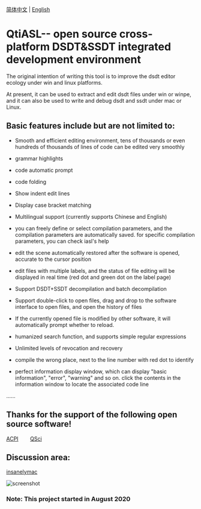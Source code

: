 [简体中文](https://github.com/ic005k/QtiASL/blob/master/READMe-cn.md) | [English](https://github.com/ic005k/QtiASL/blob/master/README.md)

# QtiASL-- open source cross-platform DSDT&SSDT integrated development environment

The original intention of writing this tool is to improve the dsdt editor ecology under win and linux platforms.

At present, it can be used to extract and edit dsdt files under win or winpe, and it can also be used to write and debug dsdt and ssdt under mac or Linux.

## Basic features include but are not limited to:

* Smooth and efficient editing environment, tens of thousands or even hundreds of thousands of lines of code can be edited very smoothly

* grammar highlights

* code automatic prompt

* code folding

* Show indent edit lines

* Display case bracket matching

* Multilingual support (currently supports Chinese and English)

* you can freely define or select compilation parameters, and the compilation parameters are automatically saved. for specific compilation parameters, you can check iasl's help

* edit the scene automatically restored after the software is opened, accurate to the cursor position

* edit files with multiple labels, and the status of file editing will be displayed in real time (red dot and green dot on the label page)

* Support DSDT+SSDT decompilation and batch decompilation

* Support double-click to open files, drag and drop to the software interface to open files, and open the history of files

* If the currently opened file is modified by other software, it will automatically prompt whether to reload.

* humanized search function, and supports simple regular expressions

* Unlimited levels of revocation and recovery

* compile the wrong place, next to the line number with red dot to identify

* perfect information display window, which can display "basic information", "error", "warning" and so on. click the contents in the information window to locate the associated code line

......

## Thanks for the support of the following open source software!

[ACPI](https://acpica.org/source)&nbsp; &nbsp; &nbsp; &nbsp; [QSci](https://riverbankcomputing.com/software/qscintilla/download)

## Discussion area:

[insanelymac](https://www.insanelymac.com/forum/topic/344860-open-source-cross-platform-dsdtssdt-analysis-editor/)

![screenshot](https://github.com/ic005k/qtiasl/blob/master/qtiasl.png)

### Note: This project started in August 2020
